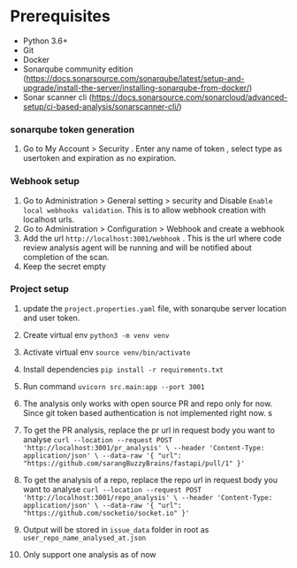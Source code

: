 # Prerequisites

- Python 3.6+
- Git
- Docker
- Sonarqube community edition (https://docs.sonarsource.com/sonarqube/latest/setup-and-upgrade/install-the-server/installing-sonarqube-from-docker/)
- Sonar scanner cli  (https://docs.sonarsource.com/sonarcloud/advanced-setup/ci-based-analysis/sonarscanner-cli/)

### sonarqube token generation
1. Go to My Account > Security . Enter any name of token , select type as usertoken and expiration as no expiration.

### Webhook setup
1. Go to Administration > General setting > security and Disable `Enable local webhooks validation`. This is to allow webhook creation with localhost urls.
2. Go to Administration > Configuration > Webhook and create a webhook
3. Add the url `http://localhost:3001/webhook` . This is the url where code review analysis agent will be running and will be notified about completion of the scan.
4. Keep the secret empty


### Project setup

1. update the `project.properties.yaml` file, with sonarqube server location and user token.
2. Create virtual env
`python3 -m venv venv`
3. Activate virtual env
`source venv/bin/activate `
4. Install dependencies
`pip install -r requirements.txt`
5. Run command
`uvicorn src.main:app --port 3001`

6. The analysis only works with open source PR and repo only for now. Since git token based authentication is not implemented right now. s

7. To get the PR analysis, replace the pr url in request body you want to analyse 
`curl --location --request POST 'http://localhost:3001/pr_analysis' \
--header 'Content-Type: application/json' \
--data-raw '{
    "url": "https://github.com/sarangBuzzyBrains/fastapi/pull/1"
}'`

8. To get the analysis of a repo, replace the repo url in request body you want to analyse
`curl --location --request POST 'http://localhost:3001/repo_analysis' \
--header 'Content-Type: application/json' \
--data-raw '{
    "url": "https://github.com/socketio/socket.io"
}'`

9. Output will be stored in `issue_data` folder in root as `user_repo_name_analysed_at.json`

10. Only support one analysis as of now